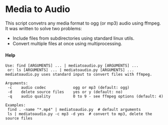 # Media to Audio

This script convetrs any media format to ogg (or mp3) audio using ffmpeg. It was written to solve two problems:
* Include files from subdirectories using standard linux utils.
* Convert multiple files at once using multiprocessing.

#### Help
```
Use: find [ARGUMENTS] ... | mediatoaudio.py [ARGUMENTS] ...
 or: ls [ARGUMENTS] ... | mediatoaudio.py [ARGUMENTS] ...
mediatoaudio.py uses standard input to convert files with ffmpeg.

Arguments:
 -c    audio codec            ogg or mp3 (default: ogg)
 -d    delete source files    yes or y (default: no)
 -q    audio quality          0 to 9 - see ffmpeg options (default: 4)

Examples:
 find . -name "*.mp4" | mediatoaudio.py  # default arguments
 ls | mediatoaudio.py -c mp3 -d yes  # convert to mp3, delete the source files
```
